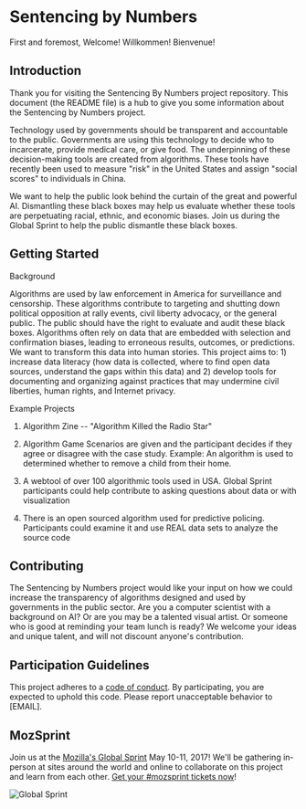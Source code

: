 # Sentencing by Numbers

First and foremost, Welcome! Willkommen! Bienvenue! 

## Introduction

Thank you for visiting the Sentencing By Numbers project repository. This document (the README file) is a hub to give you some information about the Sentencing by Numbers project.

Technology used by governments should be transparent and accountable to the public. Governments are using this technology to decide who to incarcerate, provide medical care, or give food. The underpinning of these decision-making tools are created from algorithms. These tools have recently been used to measure "risk" in the United States and assign "social scores" to individuals in China. 

We want to help the public look behind the curtain of the great and powerful AI. Dismantling these black boxes may help us evaluate whether these tools are perpetuating racial, ethnic, and economic biases. Join us during the Global Sprint to help the public dismantle these black boxes.

## Getting Started

Background

Algorithms are used by law enforcement in America for surveillance and censorship. These algorithms contribute to targeting and shutting down political opposition at rally events, civil liberty advocacy, or the general public. The public should have the right to evaluate and audit these black boxes. Algorithms often rely on data that are embedded with selection and confirmation biases, leading to erroneous results, outcomes, or predictions. We want to transform this data into human stories. This project aims to: 1) increase data literacy (how data is collected, where to find open data sources, understand the gaps within this data) and 2) develop tools for documenting and organizing against practices that may undermine civil liberties, human rights, and Internet privacy.

Example Projects

1) Algorithm Zine -- "Algorithm Killed the Radio Star"

2) Algorithm Game
Scenarios are given and the participant decides if they agree or disagree with the case study. Example: An algorithm is used to determined whether to remove a child from their home. 

3) A webtool of over 100 algorithmic tools used in USA. Global Sprint participants could help contribute to asking questions about data or with visualization

4) There is an open sourced algorithm used for predictive policing. Participants could examine it and use REAL data sets to analyze the source code

## Contributing

The Sentencing by Numbers project would like your input on how we could increase the transparency of algorithms designed and used by governments in the public sector. Are you a computer scientist with a background on AI? Or are you may be a talented visual artist. Or someone who is good at reminding your team lunch is ready? We welcome your ideas and unique talent, and will not discount anyone's contribution.

## Participation Guidelines

This project adheres to a [code of conduct](CODE_OF_CONDUCT.md). By participating, you are expected to uphold this code. Please report unacceptable behavior to [EMAIL].

## MozSprint

Join us at the [Mozilla's Global Sprint](http://mzl.la/global-sprint/) May 10-11, 2017! We'll be gathering in-person at sites around the world and online to collaborate on this project and learn from each other. [Get your #mozsprint tickets now](http://mzl.la/global-sprint/)!

![Global Sprint](https://user-images.githubusercontent.com/617994/37716586-3b0397a0-2cf5-11e8-8c6f-bad01f67f50e.jpg)
